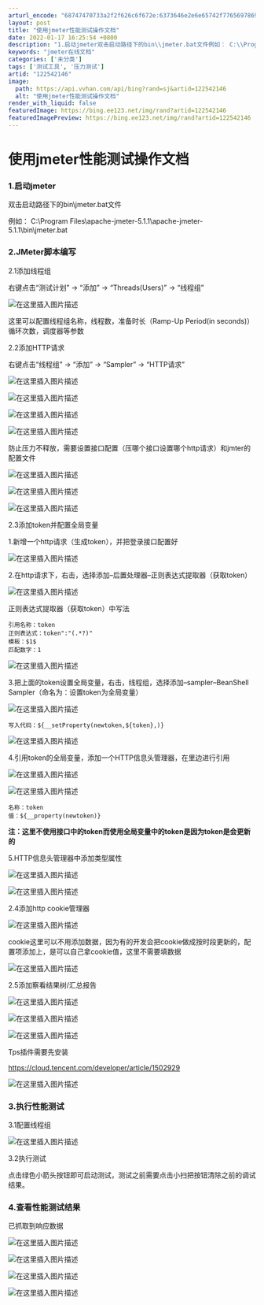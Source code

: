 ```yaml
---
arturl_encode: "68747470733a2f2f626c6f672e:6373646e2e6e65742f77656978696e5f34313232363139352f:61727469636c652f64657461696c732f313232353432313436"
layout: post
title: "使用jmeter性能测试操作文档"
date: 2022-01-17 16:25:54 +0800
description: "1.启动jmeter双击启动路径下的bin\\jmeter.bat文件例如： C:\\Program F"
keywords: "jmeter在线文档"
categories: ['未分类']
tags: ['测试工具', '压力测试']
artid: "122542146"
image:
  path: https://api.vvhan.com/api/bing?rand=sj&artid=122542146
  alt: "使用jmeter性能测试操作文档"
render_with_liquid: false
featuredImage: https://bing.ee123.net/img/rand?artid=122542146
featuredImagePreview: https://bing.ee123.net/img/rand?artid=122542146
---
```


# 使用jmeter性能测试操作文档

### 1.启动jmeter

双击启动路径下的bin\jmeter.bat文件
  
例如： C:\Program Files\apache-jmeter-5.1.1\apache-jmeter-5.1.1\bin\jmeter.bat

### 2.JMeter脚本编写

2.1添加线程组
  
右键点击“测试计划” -> “添加” -> “Threads(Users)” -> “线程组”
  
![在这里插入图片描述](https://i-blog.csdnimg.cn/blog_migrate/a1de8b89d62ec6dddbf6134a5aa06aca.png)

这里可以配置线程组名称，线程数，准备时长（Ramp-Up Period(in seconds)）循环次数，调度器等参数
  
2.2添加HTTP请求
  
右键点击“线程组” -> “添加” -> “Sampler” -> “HTTP请求”
  
![在这里插入图片描述](https://i-blog.csdnimg.cn/blog_migrate/6e3295f178d103d5f0ce088bdc900a1b.png)
  
![在这里插入图片描述](https://i-blog.csdnimg.cn/blog_migrate/57ca96d5275deeca096ed4391998ae1d.png)
  
![在这里插入图片描述](https://i-blog.csdnimg.cn/blog_migrate/a6ac560d40463ec428324951c7d5ac52.png)
  
![在这里插入图片描述](https://i-blog.csdnimg.cn/blog_migrate/ad664822722ff882a8935a01ad79b76d.png)

防止压力不释放，需要设置接口配置（压哪个接口设置哪个http请求）和jmter的配置文件
  
![在这里插入图片描述](https://i-blog.csdnimg.cn/blog_migrate/2b9f4eafd00bf96d64166b21598cff8a.png)
  
![在这里插入图片描述](https://i-blog.csdnimg.cn/blog_migrate/e29a73154d53180a632be9693f800c50.png)
  
![在这里插入图片描述](https://i-blog.csdnimg.cn/blog_migrate/148adcb41d8ea71987f1e3f0a901c311.png)

2.3添加token并配置全局变量
  
1.新增一个http请求（生成token），并把登录接口配置好
  
![在这里插入图片描述](https://i-blog.csdnimg.cn/blog_migrate/b50561d4f17dad0cdefb7065e98cfd89.png)

2.在http请求下，右击，选择添加–后置处理器–正则表达式提取器（获取token）
  
![在这里插入图片描述](https://i-blog.csdnimg.cn/blog_migrate/151ca4b19f1208882e0f08e5a67237e7.png)

正则表达式提取器（获取token）中写法

```
引用名称：token
正则表达式：token":"(.*?)"
模板：$1$
匹配数字：1

```

![在这里插入图片描述](https://i-blog.csdnimg.cn/blog_migrate/0c32909ea9e18305f7614264e991312b.png)

3.把上面的token设置全局变量，右击，线程组，选择添加–sampler–BeanShell Sampler（命名为：设置token为全局变量）
  
![在这里插入图片描述](https://i-blog.csdnimg.cn/blog_migrate/5ee7b70923b4a60178521055395d9670.png)

```
写入代码：${__setProperty(newtoken,${token},)}

```

![在这里插入图片描述](https://i-blog.csdnimg.cn/blog_migrate/7606be06f058bb106d31d6969610cf40.png)

4.引用token的全局变量，添加一个HTTP信息头管理器，在里边进行引用
  
![在这里插入图片描述](https://i-blog.csdnimg.cn/blog_migrate/3f27074f7dc686e16e2920e147b4d320.png)
  
![在这里插入图片描述](https://i-blog.csdnimg.cn/blog_migrate/b875a1f8257b4f4f061bbd13ea4b1705.png)

```
名称：token
值：${__property(newtoken)}

```

**注：这里不使用接口中的token而使用全局变量中的token是因为token是会更新的**

5.HTTP信息头管理器中添加类型属性
  
![在这里插入图片描述](https://i-blog.csdnimg.cn/blog_migrate/4c97fae2f704bb42ff80f5a6df255812.png)
  
![在这里插入图片描述](https://i-blog.csdnimg.cn/blog_migrate/601c3abdc0503f69ad625f1a9142f701.png)

2.4添加http cookie管理器
  
![在这里插入图片描述](https://i-blog.csdnimg.cn/blog_migrate/1594757e864df9be5d7310ef88d53a11.png)

cookie这里可以不用添加数据，因为有的开发会把cookie做成按时段更新的，配置项添加上，是可以自己拿cookie值，这里不需要填数据
  
![在这里插入图片描述](https://i-blog.csdnimg.cn/blog_migrate/2c3df526fa22c3ab55f15fdc86ea081d.png)

2.5添加察看结果树/汇总报告
  
![在这里插入图片描述](https://i-blog.csdnimg.cn/blog_migrate/bd7f70f4b472000556fdfbbe4b5500b8.png)
  
![在这里插入图片描述](https://i-blog.csdnimg.cn/blog_migrate/7ba3b1207fa35428180513c341e350a1.png)
  
![在这里插入图片描述](https://i-blog.csdnimg.cn/blog_migrate/1bad99131cb6429c0ca1f890cdc9403a.png)

Tps插件需要先安装

https://cloud.tencent.com/developer/article/1502929

![在这里插入图片描述](https://i-blog.csdnimg.cn/blog_migrate/118f7e9b7b76884d272b569a70b04929.png)

### 3.执行性能测试

3.1配置线程组
  
![在这里插入图片描述](https://i-blog.csdnimg.cn/blog_migrate/c943e973ba6cd4840b03aef147ac2396.png)

3.2执行测试
  
点击绿色小箭头按钮即可启动测试，测试之前需要点击小扫把按钮清除之前的调试结果。

### 4.查看性能测试结果

已抓取到响应数据

![在这里插入图片描述](https://i-blog.csdnimg.cn/blog_migrate/c213f69f706c8c8d359234cefcb12cab.png)
  
![在这里插入图片描述](https://i-blog.csdnimg.cn/blog_migrate/a724e748fbd1dbca405b9334c4df8352.png)
  
![在这里插入图片描述](https://i-blog.csdnimg.cn/blog_migrate/22d0a6909acac02463d21d969f375d1b.png)
  
![在这里插入图片描述](https://i-blog.csdnimg.cn/blog_migrate/9261d21a750cf0c74367dc453777123f.png)